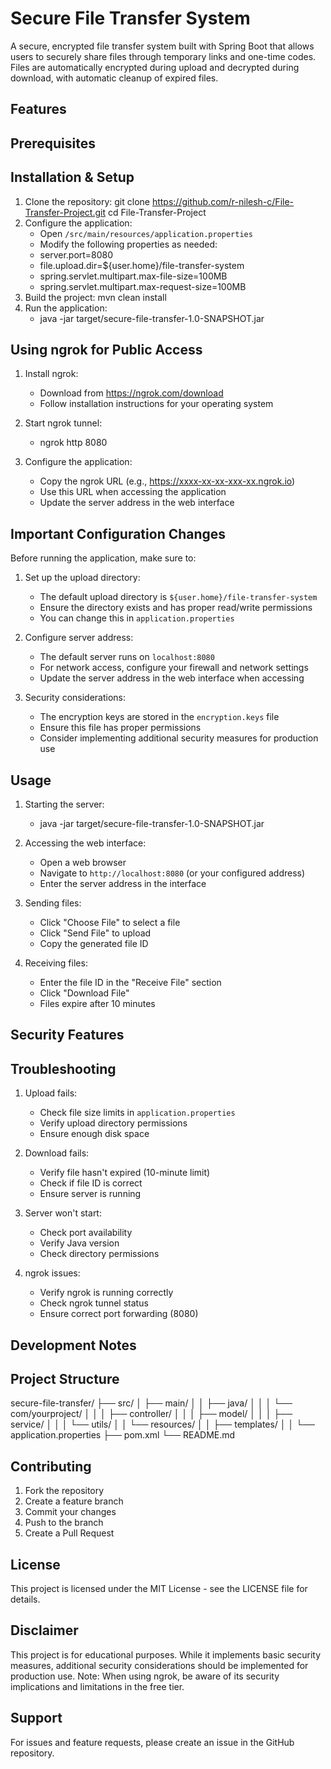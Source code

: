 # Secure File Transfer System

A secure, encrypted file transfer system built with Spring Boot that allows users to securely share files through temporary links and one-time codes. Files are automatically encrypted during upload and decrypted during download, with automatic cleanup of expired files.

## Features


## Prerequisites


## Installation & Setup

1. Clone the repository: git clone https://github.com/r-nilesh-c/File-Transfer-Project.git 
                         cd File-Transfer-Project
2. Configure the application:
   - Open `/src/main/resources/application.properties`
   - Modify the following properties as needed:
   - server.port=8080 
   - file.upload.dir=${user.home}/file-transfer-system 
   - spring.servlet.multipart.max-file-size=100MB 
   - spring.servlet.multipart.max-request-size=100MB
3. Build the project: mvn clean install
4. Run the application:
   - java -jar target/secure-file-transfer-1.0-SNAPSHOT.jar

## Using ngrok for Public Access

1. Install ngrok:
   - Download from https://ngrok.com/download
   - Follow installation instructions for your operating system

2. Start ngrok tunnel:
   - ngrok http 8080

3. Configure the application:
   - Copy the ngrok URL (e.g., https://xxxx-xx-xx-xxx-xx.ngrok.io)
   - Use this URL when accessing the application
   - Update the server address in the web interface

## Important Configuration Changes

Before running the application, make sure to:

1. Set up the upload directory:
    - The default upload directory is `${user.home}/file-transfer-system`
    - Ensure the directory exists and has proper read/write permissions
    - You can change this in `application.properties`

2. Configure server address:
    - The default server runs on `localhost:8080`
    - For network access, configure your firewall and network settings
    - Update the server address in the web interface when accessing

3. Security considerations:
    - The encryption keys are stored in the `encryption.keys` file
    - Ensure this file has proper permissions
    - Consider implementing additional security measures for production use

## Usage

1. Starting the server:
    - java -jar target/secure-file-transfer-1.0-SNAPSHOT.jar
2. Accessing the web interface:
    - Open a web browser
    - Navigate to `http://localhost:8080` (or your configured address)
    - Enter the server address in the interface

3. Sending files:
    - Click "Choose File" to select a file
    - Click "Send File" to upload
    - Copy the generated file ID

4. Receiving files:
    - Enter the file ID in the "Receive File" section
    - Click "Download File"
    - Files expire after 10 minutes

## Security Features


## Troubleshooting

1. Upload fails:
    - Check file size limits in `application.properties`
    - Verify upload directory permissions
    - Ensure enough disk space

2. Download fails:
    - Verify file hasn't expired (10-minute limit)
    - Check if file ID is correct
    - Ensure server is running

3. Server won't start:
    - Check port availability
    - Verify Java version
    - Check directory permissions

4. ngrok issues:
    - Verify ngrok is running correctly
    - Check ngrok tunnel status
    - Ensure correct port forwarding (8080)

## Development Notes


## Project Structure
secure-file-transfer/
├── src/ 
│ ├── main/ 
│ │ ├── java/ 
│ │ │ └── com/yourproject/ 
│ │ │ ├── controller/ 
│ │ │ ├── model/ 
│ │ │ ├── service/ 
│ │ │ └── utils/ 
│ │ └── resources/ 
│ │ ├── templates/ 
│ │ └── application.properties 
├── pom.xml 
└── README.md

## Contributing

1. Fork the repository
2. Create a feature branch
3. Commit your changes
4. Push to the branch
5. Create a Pull Request

## License

This project is licensed under the MIT License - see the LICENSE file for details.

## Disclaimer

This project is for educational purposes. While it implements basic security measures, additional security considerations should be implemented for production use. Note: When using ngrok, be aware of its security implications and limitations in the free tier.

## Support

For issues and feature requests, please create an issue in the GitHub repository.
